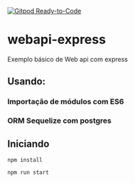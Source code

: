 [![Gitpod Ready-to-Code](https://img.shields.io/badge/Gitpod-Ready--to--Code-blue?logo=gitpod)](https://gitpod.io/#https://github.com/danielthavares/webapi-express) 

# webapi-express

Exemplo básico de Web api com express

## Usando:

### Importação de módulos com ES6

### ORM Sequelize com postgres

## Iniciando

```
npm install
```

```
npm run start
```
